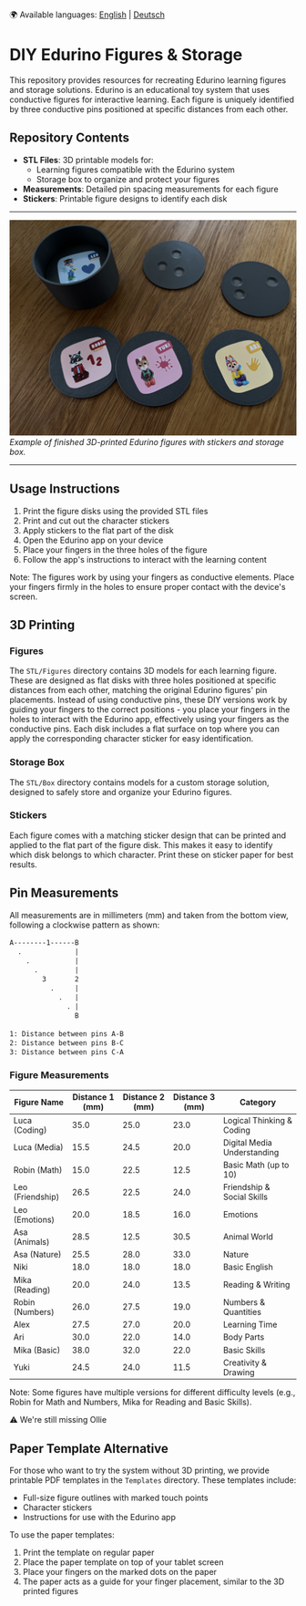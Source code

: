 🌍 Available languages: [English](README.en.md) | [Deutsch](README.md)

# DIY Edurino Figures & Storage

This repository provides resources for recreating Edurino learning figures and storage solutions. Edurino is an educational toy system that uses conductive figures for interactive learning. Each figure is uniquely identified by three conductive pins positioned at specific distances from each other.

## Repository Contents

- **STL Files**: 3D printable models for:
  - Learning figures compatible with the Edurino system
  - Storage box to organize and protect your figures
- **Measurements**: Detailed pin spacing measurements for each figure
- **Stickers**: Printable figure designs to identify each disk

---

![Finished Product](finished-product.jpeg)
*Example of finished 3D-printed Edurino figures with stickers and storage box.*

---

## Usage Instructions

1. Print the figure disks using the provided STL files
2. Print and cut out the character stickers
3. Apply stickers to the flat part of the disk
4. Open the Edurino app on your device
5. Place your fingers in the three holes of the figure
6. Follow the app's instructions to interact with the learning content

Note: The figures work by using your fingers as conductive elements. Place your fingers firmly in the holes to ensure proper contact with the device's screen.

## 3D Printing

### Figures
The `STL/Figures` directory contains 3D models for each learning figure. These are designed as flat disks with three holes positioned at specific distances from each other, matching the original Edurino figures' pin placements. Instead of using conductive pins, these DIY versions work by guiding your fingers to the correct positions - you place your fingers in the holes to interact with the Edurino app, effectively using your fingers as the conductive pins. Each disk includes a flat surface on top where you can apply the corresponding character sticker for easy identification.

### Storage Box
The `STL/Box` directory contains models for a custom storage solution, designed to safely store and organize your Edurino figures.

### Stickers
Each figure comes with a matching sticker design that can be printed and applied to the flat part of the figure disk. This makes it easy to identify which disk belongs to which character. Print these on sticker paper for best results.

## Pin Measurements

All measurements are in millimeters (mm) and taken from the bottom view, following a clockwise pattern as shown:

```
A--------1------B
  .             |
    .           |
      .         |
        3       2
          .     |
            .   |
              . |
                B

1: Distance between pins A-B
2: Distance between pins B-C
3: Distance between pins C-A
```

### Figure Measurements

| Figure Name | Distance 1 (mm) | Distance 2 (mm) | Distance 3 (mm) | Category |
|------------|---------|---------|---------|-----------|
| Luca (Coding) | 35.0 | 25.0 | 23.0 | Logical Thinking & Coding |
| Luca (Media) | 15.5 | 24.5 | 20.0 | Digital Media Understanding |
| Robin (Math) | 15.0 | 22.5 | 12.5 | Basic Math (up to 10) |
| Leo (Friendship) | 26.5 | 22.5 | 24.0 | Friendship & Social Skills |
| Leo (Emotions) | 20.0 | 18.5 | 16.0 | Emotions |
| Asa (Animals) | 28.5 | 12.5 | 30.5 | Animal World |
| Asa (Nature) | 25.5 | 28.0 | 33.0 | Nature |
| Niki | 18.0 | 18.0 | 18.0 | Basic English |
| Mika (Reading) | 20.0 | 24.0 | 13.5 | Reading & Writing |
| Robin (Numbers) | 26.0 | 27.5 | 19.0 | Numbers & Quantities |
| Alex | 27.5 | 27.0 | 20.0 | Learning Time |
| Ari | 30.0 | 22.0 | 14.0 | Body Parts |
| Mika (Basic) | 38.0 | 32.0 | 22.0 | Basic Skills |
| Yuki | 24.5 | 24.0 | 11.5 | Creativity & Drawing |

Note: Some figures have multiple versions for different difficulty levels (e.g., Robin for Math and Numbers, Mika for Reading and Basic Skills).

⚠️ We're still missing Ollie

## Paper Template Alternative

For those who want to try the system without 3D printing, we provide printable PDF templates in the `Templates` directory. These templates include:
- Full-size figure outlines with marked touch points
- Character stickers
- Instructions for use with the Edurino app

To use the paper templates:
1. Print the template on regular paper
2. Place the paper template on top of your tablet screen
3. Place your fingers on the marked dots on the paper
4. The paper acts as a guide for your finger placement, similar to the 3D printed figures

